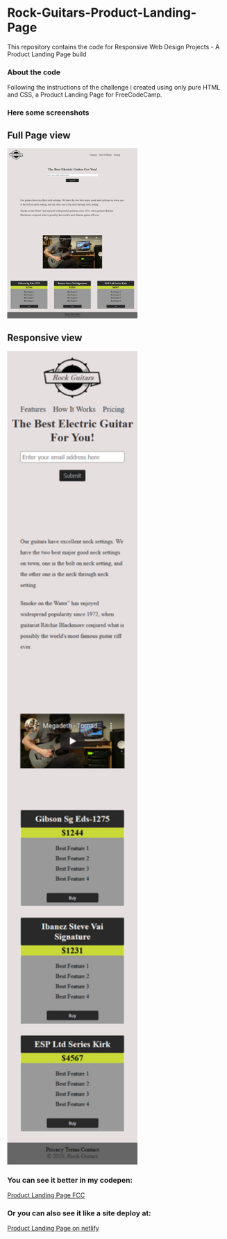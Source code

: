 # Rock-Guitars-Product-Landing-Page

This repository contains the code for Responsive Web Design Projects - A Product Landing Page build


### About the code
Following the instructions of the challenge i created using only pure HTML and CSS, a Product Landing Page for FreeCodeCamp. 
 

###  Here some screenshots
## Full Page view
<img src="Screenshots/Screenshot_Full_Page.png" width="300">

## Responsive view
<img src="Screenshots/Screenshot_Full_Page_Responsive.png" width="300">

### You can see it better in my codepen:
<a href="https://codepen.io/Jonth8295/pen/ZEbPQWe">Product Landing Page FCC</a>

### Or you can also see it like a site deploy at:
<a href="https://jonathanlandingpage.netlify.app">Product Landing Page on netlify</a>

